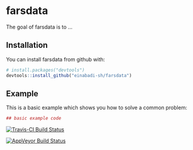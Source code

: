 # farsdata

The goal of farsdata is to ...

## Installation

You can install farsdata from github with:


``` r
# install.packages("devtools")
devtools::install_github("einabadi-sh/farsdata")
```

## Example

This is a basic example which shows you how to solve a common problem:

``` r
## basic example code
```

[![Travis-CI Build Status](https://travis-ci.org/einabadi-sh/farsdata.svg?branch=master)](https://travis-ci.org/einabadi-sh/farsdata)


[![AppVeyor Build Status](https://ci.appveyor.com/api/projects/status/github/einabadi-sh/farsdata?branch=master&svg=true)](https://ci.appveyor.com/project/einabadi-sh/farsdata)
